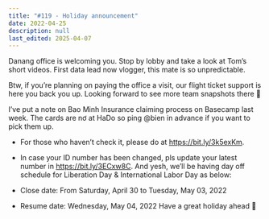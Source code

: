 ```yaml
---
title: "#119 - Holiday announcement"
date: 2022-04-25
description: null
last_edited: 2025-04-07
---
```


Danang office is welcoming you. Stop by lobby and take a look at Tom’s short videos. First data lead now vlogger, this mate is so unpredictable.

Btw, if you’re planning on paying the office a visit, our flight ticket support is here you back you up. Looking forward to see more team snapshots there 🤙

I’ve put a note on Bao Minh Insurance claiming process on Basecamp last week. The cards are nơ at HaDo so ping @bien in advance if you want to pick them up.

- For those who haven’t check it, please do at <https://bit.ly/3k5exKm>.
- In case your ID number has been changed, pls update your latest number in <https://bit.ly/3ECxw8C>.
  And yesh, we’ll be having day off schedule for Liberation Day & International Labor Day as below:

- Close date: From Saturday, April 30 to Tuesday, May 03, 2022
- Resume date: Wednesday, May 04, 2022
  Have a great holiday ahead 🦾

